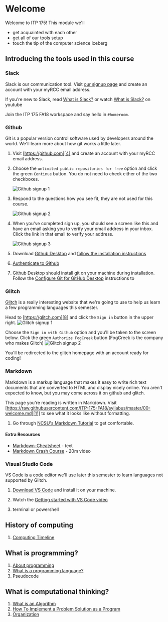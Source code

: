 # Welcome
Welcome to ITP 175! This module we'll 

* get acquainted with each other
* get all of our tools setup
* touch the tip of the computer science iceberg

## Introducing the tools used in this course
### Slack
Slack is our communication tool. Visit [our signup page][1] and create an account with your myRCC email address. 

If you're new to Slack, read [What is Slack?][2] or watch [What is Slack?][3] on youtube

Join the ITP 175 FA18 workspace and say hello in `#homeroom`.

### Github
Git is a popular version control software used by developers around the world. We'll learn more about how git works a little later. 

1. Visit [https://github.com][4] and create an account with your myRCC email address.
1. Choose the `unlimited public repositories for free` option and click the green `Continue` button. You do not need to check either of the two checkboxes.
    
    ![Github signup 1][5]

1. Respond to the questions how you see fit, they are not used for this course.

    ![Github signup 2][6]

1. When you've completed sign up, you should see a screen like this and have an email asking you to verify your email address in your inbox. Click the link in that email to verify your address.
    
    ![Github signup 3][7]
    
1. Download [Github Desktop][17] and [follow the installation instructions][18]
1. [Authenticate to Github][19]
1. Github Desktop should install git on your machine during installation. Follow the [Configure Git for GitHub Desktop][20] instructions to 

### Glitch
[Glitch][8] is a really interesting website that we're going to use to help us learn a few programming languages this semester.

Head to [https://glitch.com][8] and click the `Sign in` button in the upper right.
![Glitch signup 1][9]

Choose the `Sign in with Github` option and you'll be taken to the screen below. Click the green `Authorize FogCreek` button (FogCreek is the company who makes Glitch)
![Glitch signup 2][10]

You'll be redirected to the glitch homepage with an account ready for coding!

### Markdown
Markdown is a markup language that makes it easy to write rich text documents that are converted to HTML and display nicely online. You aren't expected to know, but you may come across it on github and glitch.

This page you're reading is written in Markdown. Visit [https://raw.githubusercontent.com/ITP-175-FA18/syllabus/master/00-welcome.md][11] to see what it looks like without formatting.

1. Go through [NCSU's Markdown Tutorial][13] to get comfortable.

#### Extra Resources
* [Markdown-Cheatsheet][12] - text
* [Markdown Crash Course][16] - 20m video

### Visual Studio Code
VS Code is a code editor we'll use later this semester to learn languages not supported by Glitch. 

1. [Download VS Code][14] and install it on your machine.
1. Watch the [Getting started with VS Code video][15]


1. terminal or powershell

## History of computing

1. [Computing Timeline](https://en.wikipedia.org/wiki/Timeline_of_computing)


## What is programming?
1. [About programming](https://en.wikiversity.org/wiki/Introduction_to_Programming/About_Programming)
1. [What is a programming language?](https://en.wikiversity.org/wiki/Introduction_to_Programming/Programming_Languages)
1. Pseudocode


## What is computational thinking?
1. [What is an Algorithm](https://en.wikiversity.org/wiki/What_is_an_Algorithm)
1. [How To Implement a Problem Solution as a Program](https://en.wikiversity.org/wiki/How_to_go_about_implementing_a_problem_solution_as_a_program)
1. [Organization](https://en.wikiversity.org/wiki/Introduction_to_Programming/Organization)

[//]: # (References)
[1]: https://itp175fa18.slack.com/signup
[2]: https://get.slack.help/hc/en-us/articles/115004071768-What-is-Slack-#channels
[3]: https://www.youtube.com/watch?v=9RJZMSsH7-g
[4]: https://github.com
[5]: .assets/github-signup-1.png
[6]: .assets/github-signup-2.png
[7]: .assets/github-signup-3.png
[8]: https://glitch.com
[9]: .assets/glitch-1.png
[10]: .assets/glitch-2.png
[11]: https://raw.githubusercontent.com/ITP-175-FA18/syllabus/master/00-welcome.md
[12]: https://github.com/adam-p/markdown-here/wiki/Markdown-Cheatsheet
[13]: https://ncsu-libraries.github.io/markdown-tutorial/lesson/1/
[14]: https://code.visualstudio.com/
[15]: https://code.visualstudio.com/docs/introvideos/basics
[16]: https://www.youtube.com/watch?v=HUBNt18RFbo
[17]: https://desktop.github.com/
[18]: https://help.github.com/desktop/guides/getting-started-with-github-desktop/installing-github-desktop/#platform-windows
[19]: https://help.github.com/desktop/guides/getting-started-with-github-desktop/authenticating-to-github
[20]: https://help.github.com/desktop/guides/getting-started-with-github-desktop/configuring-git-for-github-desktop
